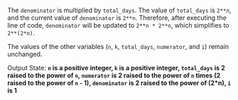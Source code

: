 The `denominator` is multiplied by `total_days`. The value of `total_days` is `2**n`, and the current value of `denominator` is `2**n`. Therefore, after executing the line of code, `denominator` will be updated to `2**n * 2**n`, which simplifies to `2**(2*n)`.

The values of the other variables (`n`, `k`, `total_days`, `numerator`, and `i`) remain unchanged.

Output State: **`n` is a positive integer, `k` is a positive integer, `total_days` is 2 raised to the power of `n`, `numerator` is 2 raised to the power of `n` times (2 raised to the power of `n` - 1), `denominator` is 2 raised to the power of (2*n), `i` is 1**